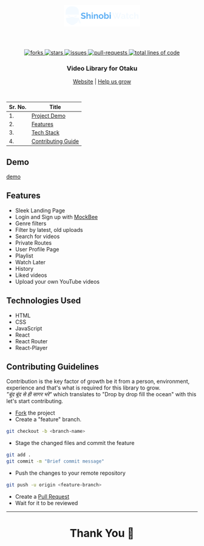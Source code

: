 <h1 align="center">
  <br />
  <a href="https://shinobi-watch.netlify.app/"><img src="https://github.com/vinc3nati/shinobi-watch/blob/dev/src/assets/logo.png" alt="logo" width="200"></a>
  <br />
  <br />
</h1>

<!-- PROJECT SHIELDS -->
<p align="center">
  <a href="https://github.com/vinc3nati/shinobi-watch/fork" target="blank">
  <img src="https://img.shields.io/github/forks/vinc3nati/shinobi-watch?style=for-the-badge" alt="forks"/>
  </a>
  <a href="https://github.com/vinc3nati/shinobi-watch/stargazers" target="blank">
  <img src="https://img.shields.io/github/stars/vinc3nati/shinobi-watch?style=for-the-badge" alt="stars"/>
  </a>
  <a href="https://github.com/vinc3nati/shinobi-watch/issues" target="blank">
  <img src="https://img.shields.io/github/issues/vinc3nati/shinobi-watch?style=for-the-badge" alt="issues"/>
  </a>
  <a href="https://github.com/vinc3nati/shinobi-watch/pulls" target="blank">
  <img src="https://img.shields.io/github/issues-pr/vinc3nati/shinobi-watch?color=important&style=for-the-badge" alt="pull-requests"/>
  </a>
  <a href="https://github.com/vinc3nati/shinobi-watch/graphs/code-frequency" target="blank">
  <img src="https://img.shields.io/tokei/lines/github/vinc3nati/shinobi-watch?label=total%20lines%20of%20code&color=9cf&style=for-the-badge" alt="total lines of code"/>
  </a>
</p>

<!-- PROJECT SUBTITLE -->
<h3 align="center">Video Library for Otaku</h3>

<p align="center">
  <a href="https://shinobi-watch.netlify.app/">Website</a>
  |
  <a href="https://github.com/vinc3nati/shinobi-watch/issues">Help us grow</a>
</p>
<br />

<!-- TABLE OF CONTENT -->

| Sr. No. | Title                               |
| ------- | ----------------------------------- |
| 1.      | [Project Demo](#demo)               |
| 2.      | [Features](#features)               |
| 3.      | [Tech Stack](#tech-stack)           |
| 4.      | [Contributing Guide](#contributing) |

<!-- Project Demo -->

<a name="demo"></a>

## Demo
[demo](https://res.cloudinary.com/randomwave45/video/upload/v1651742869/shinobi-watch_tvhruq.mkv)

<!-- Features -->

<a name="features"></a>

## Features

- Sleek Landing Page
- Login and Sign up with [MockBee](http://mockbee.netlify.app/)
- Genre filters
- Filter by latest, old uploads
- Search for videos
- Private Routes
- User Profile Page
- Playlist
- Watch Later
- History
- Liked videos
- Upload your own YouTube videos

<!-- Tech Stack -->

<a name="tech-stack"></a>

## Technologies Used

- HTML
- CSS
- JavaScript
- React
- React Router
- React-Player

<!-- Contributing Guidelines -->

<a name="contributing"></a>

## Contributing Guidelines

Contribution is the key factor of growth be it from a person, environment, experience and that's what is required for this library to grow.
<br/>
_"बूंद बूंद से ही सागर भरे"_ which translates to "Drop by drop fill the ocean" with this let's start contributing.
<br/>

- [Fork](https://github.com/vinc3nati/shinobi-watch/fork) the project
- Create a "feature" branch.

```BASH
git checkout -b <branch-name>
```

- Stage the changed files and commit the feature

```BASH
git add .
git commit -m "Brief commit message"
```

- Push the changes to your remote repository

```BASH
git push -u origin <feature-branch>
```

- Create a [Pull Request](https://github.com/vinc3nati/shinobi-watch/pulls)
- Wait for it to be reviewed

---

<h1 align="center">Thank You 🙏</h1>
